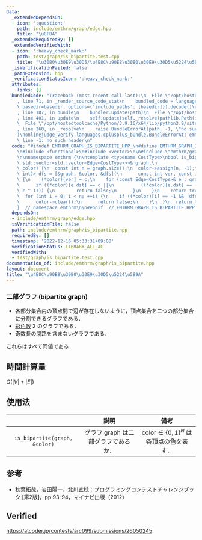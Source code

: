 ```yaml
---
data:
  _extendedDependsOn:
  - icon: ':question:'
    path: include/emthrm/graph/edge.hpp
    title: "\u8FBA"
  _extendedRequiredBy: []
  _extendedVerifiedWith:
  - icon: ':heavy_check_mark:'
    path: test/graph/is_bipartite.test.cpp
    title: "\u30B0\u30E9\u30D5/\u4E8C\u90E8\u30B0\u30E9\u30D5\u5224\u5B9A"
  _isVerificationFailed: false
  _pathExtension: hpp
  _verificationStatusIcon: ':heavy_check_mark:'
  attributes:
    links: []
  bundledCode: "Traceback (most recent call last):\n  File \"/opt/hostedtoolcache/Python/3.9.16/x64/lib/python3.9/site-packages/onlinejudge_verify/documentation/build.py\"\
    , line 71, in _render_source_code_stat\n    bundled_code = language.bundle(stat.path,\
    \ basedir=basedir, options={'include_paths': [basedir]}).decode()\n  File \"/opt/hostedtoolcache/Python/3.9.16/x64/lib/python3.9/site-packages/onlinejudge_verify/languages/cplusplus.py\"\
    , line 187, in bundle\n    bundler.update(path)\n  File \"/opt/hostedtoolcache/Python/3.9.16/x64/lib/python3.9/site-packages/onlinejudge_verify/languages/cplusplus_bundle.py\"\
    , line 401, in update\n    self.update(self._resolve(pathlib.Path(included), included_from=path))\n\
    \  File \"/opt/hostedtoolcache/Python/3.9.16/x64/lib/python3.9/site-packages/onlinejudge_verify/languages/cplusplus_bundle.py\"\
    , line 260, in _resolve\n    raise BundleErrorAt(path, -1, \"no such header\"\
    )\nonlinejudge_verify.languages.cplusplus_bundle.BundleErrorAt: emthrm/graph/edge.hpp:\
    \ line -1: no such header\n"
  code: "#ifndef EMTHRM_GRAPH_IS_BIPARTITE_HPP_\n#define EMTHRM_GRAPH_IS_BIPARTITE_HPP_\n\
    \n#include <functional>\n#include <vector>\n\n#include \"emthrm/graph/edge.hpp\"\
    \n\nnamespace emthrm {\n\ntemplate <typename CostType>\nbool is_bipartite(const\
    \ std::vector<std::vector<Edge<CostType>>>& graph,\n                  std::vector<int>*\
    \ color) {\n  const int n = graph.size();\n  color->assign(n, -1);\n  const std::function<bool(int,\
    \ int)> dfs = [&graph, &color, &dfs](\n      const int ver, const int c) -> bool\
    \ {\n    (*color)[ver] = c;\n    for (const Edge<CostType>& e : graph[ver]) {\n\
    \      if ((*color)[e.dst] == c ||\n          ((*color)[e.dst] == -1 && !dfs(e.dst,\
    \ c ^ 1))) {\n        return false;\n      }\n    }\n    return true;\n  };\n\
    \  for (int i = 0; i < n; ++i) {\n    if ((*color)[i] == -1 && !dfs(i, 0)) {\n\
    \      color->clear();\n      return false;\n    }\n  }\n  return true;\n}\n\n\
    }  // namespace emthrm\n\n#endif  // EMTHRM_GRAPH_IS_BIPARTITE_HPP_\n"
  dependsOn:
  - include/emthrm/graph/edge.hpp
  isVerificationFile: false
  path: include/emthrm/graph/is_bipartite.hpp
  requiredBy: []
  timestamp: '2022-12-16 05:33:31+09:00'
  verificationStatus: LIBRARY_ALL_AC
  verifiedWith:
  - test/graph/is_bipartite.test.cpp
documentation_of: include/emthrm/graph/is_bipartite.hpp
layout: document
title: "\u4E8C\u90E8\u30B0\u30E9\u30D5\u5224\u5B9A"
---
```



### 二部グラフ (bipartite graph)

- 各部分集合内の頂点間で辺が存在しないように，頂点集合を二つの部分集合に分割できるグラフである．
- [彩色数](chromatic_number.md) $2$ のグラフである．
- 奇数長の閉路を含まないグラフである．

これらはすべて同値である．


## 時間計算量

$O(\lvert V \rvert + \lvert E \rvert)$


## 使用法

||説明|備考|
|:--:|:--:|:--:|
|`is_bipartite(graph, &color)`|グラフ $\mathrm{graph}$ は二部グラフであるか．|$\mathrm{color} \in {\lbrace 0, 1 \rbrace}^N$ は各頂点の色を表す．|


## 参考

- 秋葉拓哉，岩田陽一，北川宜稔：プログラミングコンテストチャレンジブック \[第2版\]，pp.93-94，マイナビ出版（2012）


## Verified

https://atcoder.jp/contests/arc099/submissions/26050245
